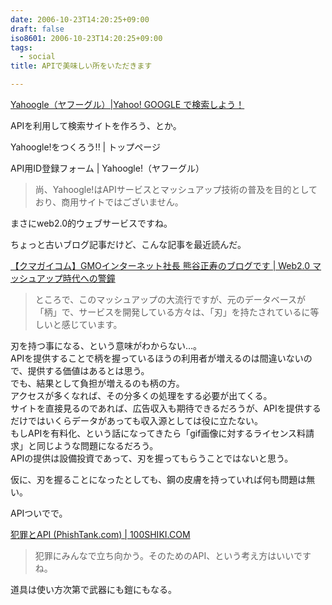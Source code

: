 ```yaml
---
date: 2006-10-23T14:20:25+09:00
draft: false
iso8601: 2006-10-23T14:20:25+09:00
tags:
  - social
title: APIで美味しい所をいただきます

---
```


[Yahoogle（ヤフーグル）|Yahoo! GOOGLE で検索しよう！](http://www.yahoogle.jp/)

APIを利用して検索サイトを作ろう、とか。

Yahoogle!をつくろう!! | トップページ

API用ID登録フォーム | Yahoogle!（ヤフーグル）

> 尚、Yahoogle!はAPIサービスとマッシュアップ技術の普及を目的としており、商用サイトではございません。

まさにweb2.0的ウェブサービスですね。

ちょっと古いブログ記事だけど、こんな記事を最近読んだ。

[【クマガイコム】GMOインターネット社長 熊谷正寿のブログです | Web2.0 マッシュアップ時代への警鐘](http://www.kumagai.com/?eid=293)

> ところで、このマッシュアップの大流行ですが、元のデータベースが「柄」で、サービスを開発している方々は、「刃」を持たされているに等しいと感じています。

刃を持つ事になる、という意味がわからない…。  
APIを提供することで柄を握っているほうの利用者が増えるのは間違いないので、提供する価値はあるとは思う。  
でも、結果として負担が増えるのも柄の方。  
アクセスが多くなれば、その分多くの処理をする必要が出てくる。  
サイトを直接見るのであれば、広告収入も期待できるだろうが、APIを提供するだけではいくらデータがあっても収入源としては役に立たない。  
もしAPIを有料化、という話になってきたら「gif画像に対するライセンス料請求」と同じような問題になるだろう。  
APIの提供は設備投資であって、刃を握ってもらうことではないと思う。

仮に、刃を握ることになったとしても、鋼の皮膚を持っていれば何も問題は無い。

APIついでで。

[犯罪とAPI (PhishTank.com) | 100SHIKI.COM](http://www.100shiki.com/archives/2006/10/api_phishtankcom.html)

> 犯罪にみんなで立ち向かう。そのためのAPI、という考え方はいいですね。

道具は使い方次第で武器にも鎧にもなる。
